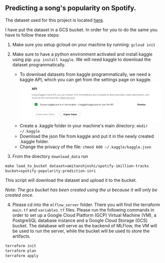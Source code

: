 ## Predicting a song's popularity on Spotify.

The dataset used for this project is located [here](https://www.kaggle.com/datasets/amitanshjoshi/spotify-1million-tracks). 

I have put the dataset in a GCS bucket. In order for you to do the same you have to follow these steps:

1. Make sure you setup gcloud on your machine by running: `gcloud init`

2. Make sure to have a python environment activated and install kaggle using pip: `pip install kaggle`. We will need kaggle to download the dataset programmatically.
    - To download datasets from kaggle programmatically, we need a kaggle API, which you can get from the settings page on kaggle.
    ![Image of the settings page.](image.png)
    - Create a .kaggle folder in your machine's main directory: `mkdir ~/.kaggle`
    - Download the json file from kaggle and put it in the newly created .kaggle folder. 
    - Change the privacy of the file: `chmod 600 ~/.kaggle/kaggle.json`
3. From the directory `download_data` run
```
make load_to_bucket dataset=amitanshjoshi/spotify-1million-tracks bucket=spotify-popularity-prediction-inri
``` 

This script will download the dataset and upload it to the bucket. 

*Note: The gcs bucket has been created using the ui because it will only be created once.*

4. Please cd into the `mlflow_server` folder. There you will find the terraform `main.tf` and `variables.tf` files. Please run the following commands in order to set up a Google Cloud Platform (GCP) Virtual Machine (VM), a PostgreSQL database instance and a Google Cloud Storage (GCS) bucket. The database will serve as the backend of MLFlow, the VM will be used to run the server, while the bucket will be used to store the artifacts.
```
terraform init
terraform plan
terraform apply
```